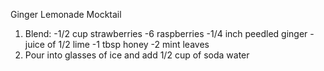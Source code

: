 Ginger Lemonade Mocktail 

 1. Blend: 
 -1/2 cup strawberries 
 -6 raspberries 
 -1/4 inch peedled ginger 
 -juice of 1/2 lime 
 -1 tbsp honey 
 -2 mint leaves 
 2. Pour into glasses of ice and add 1/2 cup of soda water
